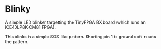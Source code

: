 # Blinky

A simple LED blinker targetting the TinyFPGA BX board (which runs an iCE40LP8K-CM81 FPGA).

This blinks in a simple SOS-like pattern. Shorting pin 1 to ground soft-resets the pattern.
